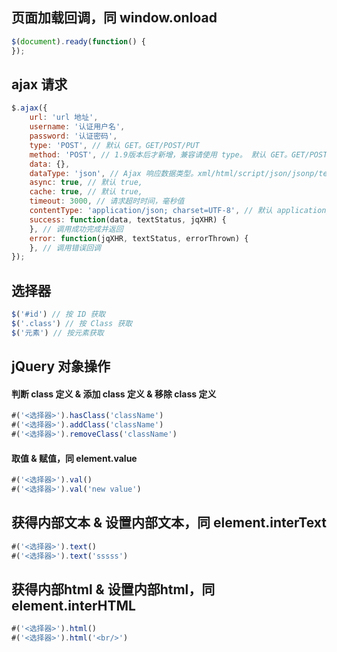 
## 页面加载回调，同 window.onload

```javascript
$(document).ready(function() {
});
```

## ajax 请求

```javascript
$.ajax({
    url: 'url 地址',
    username: '认证用户名',
    password: '认证密码',
    type: 'POST', // 默认 GET。GET/POST/PUT
    method: 'POST', // 1.9版本后才新增，兼容请使用 type。 默认 GET。GET/POST/PUT
    data: {},
    dataType: 'json', // Ajax 响应数据类型。xml/html/script/json/jsonp/text
    async: true, // 默认 true,
    cache: true, // 默认 true,
    timeout: 3000, // 请求超时时间，毫秒值
    contentType: 'application/json; charset=UTF-8', // 默认 application/x-www-form-urlencoded; charset=UTF-8
    success: function(data, textStatus, jqXHR) {
    }, // 调用成功完成并返回
    error: function(jqXHR, textStatus, errorThrown) {
    }, // 调用错误回调
});
```

## 选择器

```javascript
$('#id') // 按 ID 获取
$('.class') // 按 Class 获取
$('元素') // 按元素获取
```

## jQuery 对象操作

#### 判断 class 定义 & 添加 class 定义 & 移除 class 定义

```javascript
#('<选择器>').hasClass('className')
#('<选择器>').addClass('className')
#('<选择器>').removeClass('className')
```

#### 取值 & 赋值，同 element.value

```javascript
#('<选择器>').val()
#('<选择器>').val('new value')
```

## 获得内部文本 & 设置内部文本，同 element.interText

```javascript
#('<选择器>').text()
#('<选择器>').text('sssss')
```

## 获得内部html & 设置内部html，同 element.interHTML

```javascript
#('<选择器>').html()
#('<选择器>').html('<br/>')
```
